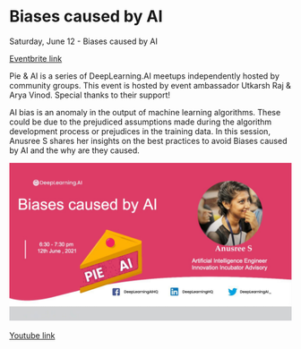 # Biases caused by AI

Saturday, June 12 - Biases caused by AI


[Eventbrite link](https://www.eventbrite.com/e/pie-ai-kochi-biases-caused-by-ai-tickets-158486963775)


Pie & AI is a series of DeepLearning.AI meetups independently hosted by community groups. This event is hosted by event ambassador Utkarsh Raj & Arya Vinod. Special thanks to their support!

AI bias is an anomaly in the output of machine learning algorithms. 
These could be due to the prejudiced assumptions made during the algorithm development process or prejudices in the training data.
In this session, Anusree S shares her insights on  the best practices to avoid  Biases caused by AI and the why are they caused.

![alt text](https://github.com/voldemortuk/Pie-AI-Kochi-Sessions/blob/main/Biases%20caused%20by%20AI/bia.jpg)

[Youtube link]()

